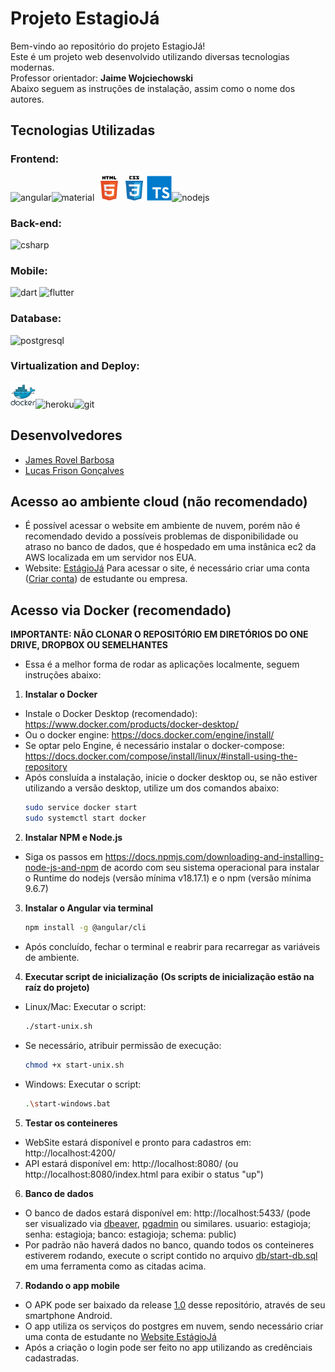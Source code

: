 # Projeto EstagioJá

Bem-vindo ao repositório do projeto EstagioJá! </br>
Este é um projeto web desenvolvido utilizando diversas tecnologias modernas. </br>
Professor orientador: **Jaime Wojciechowski**</br>
Abaixo seguem as instruções de instalação, assim como o nome dos autores.

## Tecnologias Utilizadas

### Frontend:
<img src="https://angular.io/assets/images/logos/angular/angular.svg" alt="angular" width="40" height="40"/><img src="https://cdn.jsdelivr.net/gh/devicons/devicon/icons/materialui/materialui-plain.svg" alt="material" width="40" height="40"/> <img src="https://raw.githubusercontent.com/devicons/devicon/master/icons/html5/html5-original-wordmark.svg" alt="html5" width="40" height="40"/><img src="https://raw.githubusercontent.com/devicons/devicon/master/icons/css3/css3-original-wordmark.svg" alt="css3" width="40" height="40"/><img src="https://raw.githubusercontent.com/devicons/devicon/master/icons/typescript/typescript-original.svg" alt="typescript" width="40" height="40"/><img src="https://cdn.jsdelivr.net/gh/devicons/devicon/icons/nodejs/nodejs-original.svg" alt="nodejs" width="40" height="40"/>

### Back-end:
<img src="https://cdn.jsdelivr.net/gh/devicons/devicon/icons/csharp/csharp-original.svg" alt="csharp" width="40" height="40"/> 

### Mobile:
<img src="https://cdn.jsdelivr.net/gh/devicons/devicon/icons/dart/dart-original.svg" alt="dart" width="40" height="40"/> <img src="https://cdn.jsdelivr.net/gh/devicons/devicon/icons/flutter/flutter-original.svg" alt="flutter" width="40" height="40"/>
          

### Database:
<img src="https://cdn.jsdelivr.net/gh/devicons/devicon/icons/postgresql/postgresql-original.svg" alt="postgresql" width="40" height="40"/>

### Virtualization and Deploy:
<img src="https://raw.githubusercontent.com/devicons/devicon/master/icons/docker/docker-original-wordmark.svg" alt="docker" width="40" height="40"/><img src="https://cdn.jsdelivr.net/gh/devicons/devicon/icons/heroku/heroku-original.svg" alt="heroku" width="40" height="40"/><img src="https://cdn.jsdelivr.net/gh/devicons/devicon/icons/git/git-original.svg" alt="git" width="40" height="40"/>

## Desenvolvedores
- [James Rovel Barbosa](https://github.com/Diagnoster)
- [Lucas Frison Gonçalves](https://github.com/lucasfrison)

## Acesso ao ambiente cloud (não recomendado)
- É possível acessar o website em ambiente de nuvem, porém não é recomendado devido a possíveis
  problemas de disponibilidade ou atraso no banco de dados, que é hospedado em uma instânica ec2
  da AWS localizada em um servidor nos EUA.
- Website: [EstágioJá](https://estagioja-070ef3605940.herokuapp.com/)
  Para acessar o site, é necessário criar uma conta ([Criar conta](https://estagioja-070ef3605940.herokuapp.com/cadastrar))
  de estudante ou empresa.

## Acesso via Docker (recomendado)
**IMPORTANTE: NÃO CLONAR O REPOSITÓRIO EM DIRETÓRIOS DO ONE DRIVE, DROPBOX OU SEMELHANTES**
- Essa é a melhor forma de rodar as aplicações localmente, seguem instruções abaixo:

1. **Instalar o Docker**
- Instale o Docker Desktop (recomendado): https://www.docker.com/products/docker-desktop/
- Ou o docker engine: https://docs.docker.com/engine/install/
- Se optar pelo Engine, é necessário instalar o docker-compose: https://docs.docker.com/compose/install/linux/#install-using-the-repository
- Após consluída a instalação, inicie o docker desktop ou, se não estiver utilizando a versão desktop, utilize um dos comandos abaixo:
  ```bash
  sudo service docker start
  sudo systemctl start docker

2. **Instalar NPM e Node.js**
- Siga os passos em https://docs.npmjs.com/downloading-and-installing-node-js-and-npm de acordo com seu sistema operacional
  para instalar o Runtime do nodejs (versão mínima v18.17.1) e o npm (versão mínima 9.6.7)

3. **Instalar o Angular via terminal**
    ```bash
    npm install -g @angular/cli

- Após concluído, fechar o terminal e reabrir para recarregar as variáveis de ambiente.

4. **Executar script de inicialização**
**(Os scripts de inicialização estão na raíz do projeto)**

- Linux/Mac: Executar o script:
  ```bash
  ./start-unix.sh
  
- Se necessário, atribuir permissão de execução:
  ```bash
  chmod +x start-unix.sh
  ```
- Windows: Executar o script: 
   ```bash
  .\start-windows.bat

5. **Testar os conteineres**
- WebSite estará disponível e pronto para cadastros em: http://localhost:4200/
- API estará disponível em: http://localhost:8080/ (ou http://localhost:8080/index.html para exibir o status "up")

  
6. **Banco de dados** 
- O banco de dados estará disponível em: http://localhost:5433/ (pode ser visualizado via [dbeaver](https://dbeaver.io/download/), [pgadmin](https://www.pgadmin.org/download/) ou similares. usuario: estagioja; senha: estagioja; banco: estagioja; schema: public)
- Por padrão não haverá dados no banco, quando todos os conteineres estiverem rodando, execute o script contido no arquivo [db/start-db.sql](db/start-db.sql) em uma ferramenta como as citadas acima.

7. **Rodando o app mobile**
- O APK pode ser baixado da release [1.0](https://github.com/lucasfrison/EstagioJaDocker/releases/tag/1.0) desse repositório, através de seu smartphone Android.
- O app utiliza os serviços do postgres em nuvem, sendo necessário criar uma conta de estudante no [Website EstágioJá](https://estagioja-070ef3605940.herokuapp.com/cadastrar)
- Após a criação o login pode ser feito no app utilizando as credênciais cadastradas.
